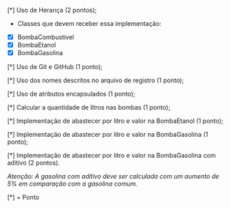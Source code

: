 [*] Uso de Herança (2 pontos);
- Classes que devem receber essa implementação:
- [x] BombaCombustivel
- [x] BombaEtanol
- [x] BombaGasolina

[*] Uso de Git e GitHub (1 ponto);

[*] Uso dos nomes descritos no arquivo de registro (1 ponto);

[*] Uso de atributos encapsulados (1 ponto);

[*] Calcular a quantidade de litros nas bombas (1 ponto);

[*] Implementação de abastecer por litro e valor na BombaEtanol (1 ponto);

[*] Implementação de abastecer por litro e valor na BombaGasolina (1 ponto);

[*] Implementação de abastecer por litro e valor na BombaGasolina com aditivo (2 pontos).

*Atenção: A gasolina com aditivo deve ser calculada com um aumento de 5% em comparação com a gasolina comum.*

[*] = Ponto